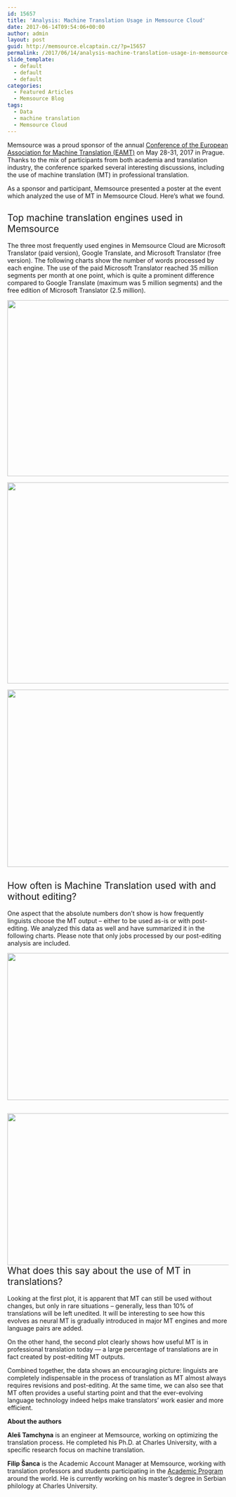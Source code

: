```yaml
---
id: 15657
title: 'Analysis: Machine Translation Usage in Memsource Cloud'
date: 2017-06-14T09:54:06+00:00
author: admin
layout: post
guid: http://memsource.elcaptain.cz/?p=15657
permalink: /2017/06/14/analysis-machine-translation-usage-in-memsource-cloud/
slide_template:
  - default
  - default
  - default
categories:
  - Featured Articles
  - Memsource Blog
tags:
  - Data
  - machine translation
  - Memsource Cloud
---
```

<span style="font-weight: 400;">Memsource was a proud sponsor of the annual <a href="http://ufal.mff.cuni.cz/eamt2017/" target="_blank" rel="noopener noreferrer">Conference of the European Association for Machine Translation (EAMT)</a> on May 28-31, 2017 in Prague. Thanks to the mix of participants from both academia and translation industry, the conference sparked several interesting discussions, including the use of machine translation (MT) in professional translation.</span>

<span style="font-weight: 400;">As a sponsor and participant, Memsource presented a poster at the event which analyzed the use of MT in Memsource Cloud. Here’s what we found.</span><!--more-->

## <span style="font-weight: 400;">Top machine translation engines used in Memsource</span>

<span style="font-weight: 400;">The three most frequently used engines in Memsource Cloud are Microsoft Translator (paid version), Google Translate, and Microsoft Translator (free version). The following charts show the number of words processed by each engine. The use of the paid Microsoft Translator reached 35 million segments per month at one point, which is quite a prominent difference compared to Google Translate (maximum was 5 million segments) and the free edition of Microsoft Translator (2.5 million).</span>

[<img class="aligncenter wp-image-15646 size-full" src="http://www.memsource.com/wp-content/uploads/2017/06/MT-paid-Microsoft-e1497429221935.png" alt="" width="915" height="401" data-id="15646" />](http://www.memsource.com/wp-content/uploads/2017/06/MT-paid-Microsoft.png)

[<img class="aligncenter wp-image-15649 size-full" src="http://www.memsource.com/wp-content/uploads/2017/06/MT-Google-translate-e1497429290836.png" alt="" width="925" height="458" data-id="15649" />](http://www.memsource.com/wp-content/uploads/2017/06/MT-Google-translate.png)

[<img class="aligncenter wp-image-15648 size-full" src="http://www.memsource.com/wp-content/uploads/2017/06/MT-Free-Microsoft-e1497429756173.png" alt="" width="875" height="404" data-id="15648" />](http://www.memsource.com/wp-content/uploads/2017/06/MT-Free-Microsoft.png)

## <span style="font-weight: 400;">How often is Machine Translation used with and without editing?</span>

<span style="font-weight: 400;">One aspect that the absolute numbers don’t show is how frequently linguists choose the MT output &#8211; either to be used as-is or with post-editing. We analyzed this data as well and have summarized it in the following charts. </span>Please note that only jobs processed by our post-editing analysis are included.

[<img class="aligncenter wp-image-15650 size-large" src="http://www.memsource.com/wp-content/uploads/2017/06/mt-noedit-e1497429789151-1024x457.png" alt="" width="750" height="335" data-id="15650" />](http://www.memsource.com/wp-content/uploads/2017/06/mt-noedit.png)

## <span style="font-weight: 400;"><a href="http://www.memsource.com/wp-content/uploads/2017/06/mt-editing.png"><img class="aligncenter wp-image-15647 size-large" src="http://www.memsource.com/wp-content/uploads/2017/06/mt-editing-e1497429821252-1024x473.png" alt="" width="750" height="346" data-id="15647" /></a>What does this say about the use of MT in translations?</span>

<span style="font-weight: 400;">Looking at the first plot, it is apparent that MT can still be used without changes, but only in rare situations &#8211; generally, less than 10% of translations will be left unedited. It will be interesting to see how this evolves as neural MT is gradually introduced in major MT engines and more language pairs are added.</span>

<span style="font-weight: 400;">On the other hand, the second plot clearly shows how useful MT is in professional translation today &#8212; a large percentage of translations are in fact created by post-editing MT outputs.</span>

<span style="font-weight: 400;">Combined together, the data shows an encouraging picture: linguists are completely indispensable in the process of translation as MT almost always requires revisions and post-editing. At the same time, we can also see that MT often provides a useful starting point and that the ever-evolving language technology indeed helps make translators’ work easier and more efficient.</span>

**About the authors**

**Aleš Tamchyna** <span style="font-weight: 400;">is an engineer at Memsource, working on optimizing the translation process. He completed his Ph.D. at Charles University, with a specific research focus on machine translation.</span>

**Filip Šanca** <span style="font-weight: 400;">is the Academic Account Manager at Memsource, working with translation professors and students participating in the </span>[<span style="font-weight: 400;">Academic Program</span>](http://www.memsource.com/blog/category/academy/) <span style="font-weight: 400;">around the world. He is currently working on his master’s degree in Serbian philology at Charles University.</span>